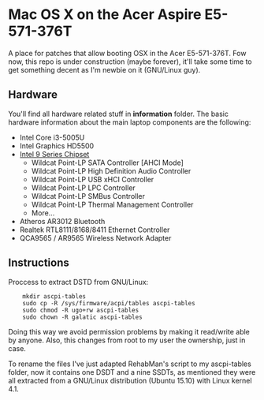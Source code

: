 Mac OS X on the Acer Aspire E5-571-376T
==========================

A place for patches that allow booting OSX in the Acer E5-571-376T. Fow now, this repo is under construction (maybe forever), it'll take some time to get something decent as I'm newbie on it (GNU/Linux guy).

Hardware
-------------------------

You'll find all hardware related stuff in **information** folder. The basic hardware information about the main laptop components are the following:

- Intel Core i3-5005U
- Intel Graphics HD5500
- [Intel 9 Series Chipset](http://www.intel.com/content/dam/www/public/us/en/documents/datasheets/9-series-chipset-pch-datasheet.pdf)
  - Wildcat Point-LP SATA Controller [AHCI Mode]
  - Wildcat Point-LP High Definition Audio Controller
  - Wildcat Point-LP USB xHCI Controller
  - Wildcat Point-LP LPC Controller
  - Wildcat Point-LP SMBus Controller
  - Wildcat Point-LP Thermal Management Controller
  - More...
- Atheros AR3012 Bluetooth
- Realtek RTL8111/8168/8411 Ethernet Controller
- QCA9565 / AR9565 Wireless Network Adapter

Instructions
-------------------------

Proccess to extract DSTD from GNU/Linux:

        mkdir ascpi-tables
        sudo cp -R /sys/firmware/acpi/tables ascpi-tables
        sudo chmod -R ugo+rw ascpi-tables
        sudo chown -R galatic ascpi-tables

Doing this way we avoid permission problems by making it read/write able by anyone. Also, this changes from root to my user the ownership, just in case.

To rename the files I've just adapted RehabMan's script to my ascpi-tables folder, now it contains one DSDT and a nine SSDTs, as mentioned they were all extracted from a GNU/Linux distribution (Ubuntu 15.10) with Linux kernel 4.1.

